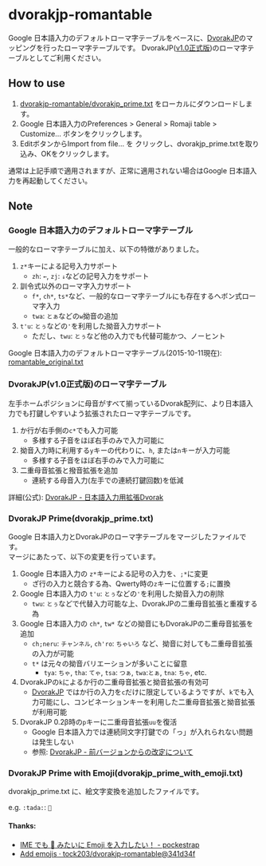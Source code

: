 # dvorakjp-romantable
Google 日本語入力のデフォルトローマ字テーブルをベースに、[DvorakJP](http://www7.plala.or.jp/dvorakjp/)のマッピングを行ったローマ字テーブルです。
DvorakJP([v1.0正式版](http://www7.plala.or.jp/dvorakjp/kaitei.htm))のローマ字テーブルとしてご利用ください。


## How to use

1. [dvorakjp-romantable/dvorakjp_prime.txt](https://github.com/shinespark/dvorakjp-romantable/blob/master/dvorakjp_prime.txt) をローカルにダウンロードします。
1. Google 日本語入力のPreferences > General > Romaji table > Customize... ボタンをクリックします。
1. EditボタンからImport from file... を クリックし、dvorakjp_prime.txtを取り込み、OKをクリックします。

通常は上記手順で適用されますが、正常に適用されない場合はGoogle 日本語入力を再起動してください。

## Note

### Google 日本語入力のデフォルトローマ字テーブル

一般的なローマ字テーブルに加え、以下の特徴がありました。

1. `z*`キーによる記号入力サポート
	- `zh`: `←`, `zj`: `↓`などの記号入力をサポート
1. 訓令式以外のローマ字入力サポート
	- `f*`, `ch*`, `ts*`など、一般的なローマ字テーブルにも存在するヘボン式ローマ字入力
	- `twa`: `とぁ`などの`w`拗音の追加
1. `t'u`: `とぅ`などの`'`を利用した拗音入力サポート
	- ただし、`twu`: `とぅ`など他の入力でも代替可能かつ、ノーヒント

Google 日本語入力のデフォルトローマ字テーブル(2015-10-11現在): [romantable_original.txt](https://github.com/shinespark/dvorak-romantable/blob/master/romantable_original.txt)

### DvorakJP(v1.0正式版)のローマ字テーブル

左手ホームポジションに母音がすべて揃っているDvorak配列に、より日本語入力でも打鍵しやすいよう拡張されたローマ字テーブルです。

1. か行が右手側の`c*`でも入力可能
	- 多様する子音をほぼ右手のみで入力可能に
1. 拗音入力時に利用する`y`キーの代わりに、`h`, または`n`キーが入力可能
	- 多様する子音をほぼ右手のみで入力可能に
1. 二重母音拡張と撥音拡張を追加
	- 連続する母音入力(左手での連続打鍵回数)を低減

詳細(公式): [DvorakJP - 日本語入力用拡張Dvorak](http://www7.plala.or.jp/dvorakjp/dvorakjp.htm)

### DvorakJP Prime(dvorakjp_prime.txt)

Google 日本語入力とDvorakJPのローマ字テーブルをマージしたファイルです。  
マージにあたって、以下の変更を行っています。  

1. Google 日本語入力の `z*`キーによる記号の入力を、`;*`に変更
	- ざ行の入力と競合する為、Qwerty時の`z`キーに位置する`;`に置換
1. Google 日本語入力の `t'u`: `とぅ`などの`'`を利用した拗音入力の削除
	- `twu`: `とぅ`などで代替入力可能な上、DvorakJPの二重母音拡張と重複する為
1. Google 日本語入力の `ch*`, `tw*` などの拗音にもDvorakJPの二重母音拡張を追加
	- `ch;neru`: `チャンネル`, `ch'ro`: `ちゃいろ` など、拗音に対しても二重母音拡張の入力が可能
	- `t*` は元々の拗音バリエーションが多いことに留意
		- `tya`: `ちゃ`, `tha`: `てゃ`, `tsa`: `つぁ`, `twa`:`とぁ`, `tna`: `ちゃ`, etc.
1. DvorakJPの`k`によるか行の二重母音拡張と拗音拡張の有効可
	- [DvorakJP](http://www7.plala.or.jp/dvorakjp/)  ではか行の入力を`c`だけに限定しているようですが、`k`でも入力可能にし、コンビネーションキーを利用した二重母音拡張と拗音拡張が利用可能
1. DvorakJP 0.2β時の`p`キーに二重母音拡張`uu`を復活
	- Google 日本語入力では連続同文字打鍵での「っ」が入れられない問題は発生しない
	- 参照: [DvorakJP - 前バージョンからの改定について](http://www7.plala.or.jp/dvorakjp/kaitei.htm)

### DvorakJP Prime with Emoji(dvorakjp_prime_with_emoji.txt)

dvorakjp_prime.txt に、絵文字変換を追加したファイルです。

e.g. `:tada:`: `🎉`

#### Thanks: 
* [IME でも :muscle: みたいに Emoji を入力したい！ - pockestrap](http://pocke.hatenablog.com/entry/2017/03/05/193553)
* [Add emojis · tock203/dvorakjp-romantable@341d34f](https://github.com/tock203/dvorakjp-romantable/commit/341d34fff084e945ac5a098ac14f7c48f55983e1)
